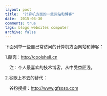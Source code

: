 ```yaml
---
layout: post
title:  "计算机方面的一些网站和博客"
date:  2015-03-30
comments: true
tags: blogs websites computer 
archive: false
---
```


下面列举一些自己常访问的计算机方面网站和博客：

1.酷壳：<a href="http://coolshell.cn" target="_blank">http:&#47;&#47;coolshell.cn</a>

&ensp;&ensp;注：个人最喜欢的技术博客，从中受益匪浅。

2.谷歌上不去的替代：

&ensp;&ensp;谷粉搜搜：<a href="http://www.gfsoso.com" target="_blank">http:&#47;&#47;&#119;ww.gfsoso.com</a>

